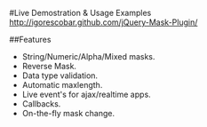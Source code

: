 #Live Demostration & Usage Examples
http://igorescobar.github.com/jQuery-Mask-Plugin/

##Features

  * String/Numeric/Alpha/Mixed masks.
  * Reverse Mask.
  * Data type validation.
  * Automatic maxlength.
  * Live event's for ajax/realtime apps.
  * Callbacks.
  * On-the-fly mask change.